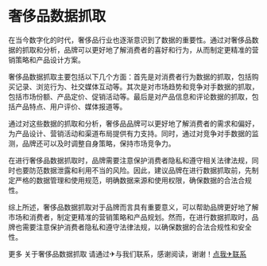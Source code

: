 # 奢侈品数据抓取

在当今数字化的时代，奢侈品行业也逐渐意识到了数据的重要性。通过对奢侈品数据的抓取和分析，品牌可以更好地了解消费者的喜好和行为，从而制定更精准的营销策略和产品设计方案。

奢侈品数据抓取主要包括以下几个方面：首先是对消费者行为数据的抓取，包括购买记录、浏览行为、社交媒体互动等。其次是对市场趋势和竞争对手数据的抓取，包括市场份额、产品定价、促销活动等。最后是对产品信息和评论数据的抓取，包括产品特点、用户评价、媒体报道等。

通过对这些数据的抓取和分析，奢侈品品牌可以更好地了解消费者的需求和偏好，为产品设计、营销活动和渠道布局提供有力支持。同时，通过对竞争对手数据的监测，品牌还可以及时调整自身策略，保持市场竞争力。

在进行奢侈品数据抓取时，品牌需要注意保护消费者隐私和遵守相关法律法规，同时也要防范数据泄露和利用不当的风险。因此，建议品牌在进行数据抓取前，先制定严格的数据管理和使用规范，明确数据来源和使用权限，确保数据的合法合规性。

综上所述，奢侈品数据抓取对于品牌而言具有重要意义，可以帮助品牌更好地了解市场和消费者，制定更精准的营销策略和产品规划。然而，在进行数据抓取时，品牌也需要注意保护消费者隐私和遵守法律法规，以确保数据的合法合规性和安全性。

更多 关于奢侈品数据抓取 请通过✈与我们联系，感谢阅读，谢谢！[点我✈联系](https://w.k02.cc)